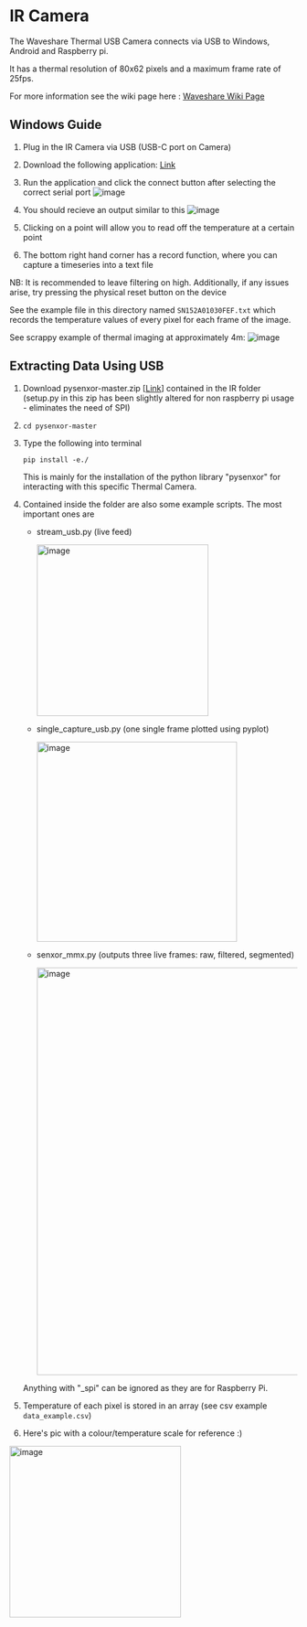 # IR Camera
The Waveshare Thermal USB Camera connects via USB to Windows, Android and Raspberry pi.

It has a thermal resolution of 80x62 pixels and a maximum frame rate of 25fps.

For more information see the wiki page here :
[Waveshare Wiki Page](https://www.waveshare.com/wiki/Thermal_Camera_HAT)


## Windows Guide
1. Plug in the IR Camera via USB (USB-C port on Camera)
2. Download the following application: 
[Link](https://files.waveshare.com/wiki/Thermal-Camera-HAT/Thermal_USB_Camera_PC_Software.zip)

3. Run the application and click the connect button after selecting the correct serial port
![image](https://github.com/user-attachments/assets/34ba9096-cb8c-4fa3-a084-e1b561bf59c7)
4. You should recieve an output similar to this
![image](https://github.com/user-attachments/assets/cf697033-84c3-40bd-a2fa-517f5de5e54c)
5. Clicking on a point will allow you to read off the temperature at a certain point
6. The bottom right hand corner has a record function, where you can capture a timeseries into a text file

NB: It is recommended to leave filtering on high. Additionally, if any issues arise, try pressing the physical reset button on the device


See the example file in this directory named ```SN152A01030FEF.txt``` which records the temperature values of every pixel for each frame of the image.

See scrappy example of thermal imaging at approximately 4m:
![image](https://github.com/user-attachments/assets/e39c8ca2-2215-4db7-9981-7f68c9804210)


## Extracting Data Using USB
1. Download pysenxor-master.zip [[Link](https://github.com/maximschu/fusion/blob/main/IR/pysenxor-master.zip)] contained in the IR folder 
   (setup.py in this zip has been slightly altered for non raspberry pi usage - eliminates the need of SPI)

2. ```
   cd pysenxor-master
   ```

3. Type the following into terminal 
   ```
   pip install -e./
   ```
   This is mainly for the installation of the python library "pysenxor" for interacting with this specific Thermal Camera.
4. Contained inside the folder are also some example scripts.
   The most important ones are
    - stream_usb.py (live feed)
      
      <img width="300" alt="image" src="https://github.com/user-attachments/assets/15553fdf-e820-4b85-a000-3a23c0da79ac">

    - single_capture_usb.py (one single frame plotted using pyplot)
  
      <img width="350" alt="image" src="https://github.com/user-attachments/assets/07e87d55-a2c1-47f9-ae0c-5bdba5135956">

    - senxor_mmx.py (outputs three live frames: raw, filtered, segmented)
  
      <img width="713" alt="image" src="https://github.com/user-attachments/assets/b38a417b-2439-4106-a25b-15965120abd1">

    Anything with "_spi" can be ignored as they are for Raspberry Pi.
  
5. Temperature of each pixel is stored in an array (see csv example ```data_example.csv```)

6.  Here's pic with a colour/temperature scale for reference :)

   <img width="300" alt="image" src="https://github.com/user-attachments/assets/c9651b53-eb74-4fb5-9b81-d5a57cf1db9c">

   
